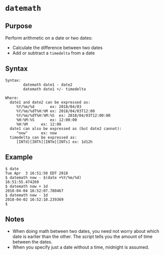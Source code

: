 # `datemath`

## Purpose
Perform arithmetic on a date or two dates:

  - Calculate the difference between two dates
  - Add or subtract a `timedelta` from a date

## Syntax
```
Syntax:
        datemath date1 - date2
        datemath date1 +/- timedelta

Where:
  date1 and date2 can be expressed as:
     %Y/%m/%d		ex: 2018/04/03
     %Y/%m/%dT%H:%M	ex: 2018/04/03T12:00
     %Y/%m/%dT%H:%M:%S	ex: 2018/04/03T12:00:00
     %H:%M:%S		ex: 12:00:00
     %H:%M		ex: 12:00
  date1 can also be expressed as (but date2 cannot):
     "now"		ex: now
  timedelta can be expressed as:
     [INTd][INTh][INTm][INTs] ex: 1d12h
```

## Example

```
$ date
Tue Apr  3 16:51:50 EDT 2018
$ datemath now - $(date +%Y/%m/%d)
16:51:55.474269
$ datemath now + 1d
2018-04-04 16:52:07.780467
$ datemath now - 1d
2018-04-02 16:52:10.239369
$
```

## Notes

  - When doing math between two dates, you need not worry about which date is earlier than the other.  The script tells you the amount of time between the dates.
  - When you specify just a date without a time, midnight is assumed.

